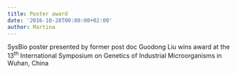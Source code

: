 ```yaml
---
title: Poster award
date: '2016-10-28T00:00:00+02:00'
author: Martina
---
```

SysBio poster presented by former post doc Guodong Liu wins award at the 13<sup>th</sup> International Symposium on Genetics of Industrial Microorganisms in Wuhan, China
